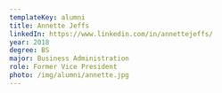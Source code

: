 ```yaml
---
templateKey: alumni
title: Annette Jeffs
linkedIn: https://www.linkedin.com/in/annettejeffs/
year: 2018
degree: BS
major: Business Administration
role: Former Vice President
photo: /img/alumni/annette.jpg
---
```

